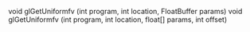 void glGetUniformfv (int program, int location, FloatBuffer params)
void glGetUniformfv (int program, int location, float[] params, int offset)
